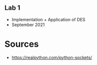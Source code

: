 ## Lab 1
* Implementation + Application of DES
* September 2021

# Sources
* https://realpython.com/python-sockets/ 